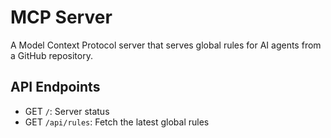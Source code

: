 # MCP Server

A Model Context Protocol server that serves global rules for AI agents from a GitHub repository.

## API Endpoints

- GET `/`: Server status
- GET `/api/rules`: Fetch the latest global rules